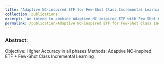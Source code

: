 ```yaml
---
title: "Adaptive NC-inspired ETF for Few-Shot Class Incremental Learning"
collection: publications
excerpt: 'We intend to combine Adaptive NC-inspired ETF with Few-Shot Class Incremental Learning. Still work on it.'
permalink: /publication/Adaptive NC-inspired ETF for Few-Shot Class Incremental Learning
---
```


### Abstract: 

Objective: Higher Accuracy in all phases
Methods: Adaptive NC-inspired ETF + Few-Shot Class Incremental Learning